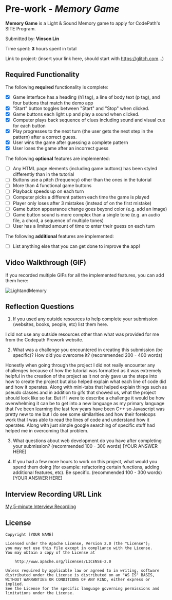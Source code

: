 # Pre-work - *Memory Game*

**Memory Game** is a Light & Sound Memory game to apply for CodePath's SITE Program. 

Submitted by: **Vinson Lin**

Time spent: **3** hours spent in total

Link to project: (insert your link here, should start with https://glitch.com...)

## Required Functionality

The following **required** functionality is complete:

* [x] Game interface has a heading (h1 tag), a line of body text (p tag), and four buttons that match the demo app
* [x] "Start" button toggles between "Start" and "Stop" when clicked. 
* [x] Game buttons each light up and play a sound when clicked. 
* [x] Computer plays back sequence of clues including sound and visual cue for each button
* [x] Play progresses to the next turn (the user gets the next step in the pattern) after a correct guess. 
* [x] User wins the game after guessing a complete pattern
* [x] User loses the game after an incorrect guess

The following **optional** features are implemented:

* [ ] Any HTML page elements (including game buttons) has been styled differently than in the tutorial
* [ ] Buttons use a pitch (frequency) other than the ones in the tutorial
* [ ] More than 4 functional game buttons
* [ ] Playback speeds up on each turn
* [ ] Computer picks a different pattern each time the game is played
* [ ] Player only loses after 3 mistakes (instead of on the first mistake)
* [ ] Game button appearance change goes beyond color (e.g. add an image)
* [ ] Game button sound is more complex than a single tone (e.g. an audio file, a chord, a sequence of multiple tones)
* [ ] User has a limited amount of time to enter their guess on each turn

The following **additional** features are implemented:

- [ ] List anything else that you can get done to improve the app!

## Video Walkthrough (GIF)

If you recorded multiple GIFs for all the implemented features, you can add them here:

![LightandMemory](https://user-images.githubusercontent.com/73362290/161363027-4c501b6f-de03-40bb-b398-3eb64fd7497d.gif)

## Reflection Questions
1. If you used any outside resources to help complete your submission (websites, books, people, etc) list them here. 

  I did not use any outside resources other than what was provided for me from the Codepath Prework website.

2. What was a challenge you encountered in creating this submission (be specific)? How did you overcome it? (recommended 200 - 400 words) 

Honestly when going through the project I did not really encounter any challenges because of how the tutorial was formatted as it was extremely helpful in the creation of the project as it not only gave us the steps into how to create the project but also helped explain what each line of code did and how it operates. Along with mini-tabs that helped explain things such as pseudo classes and in addition to gifs that showed us, what the project should look like so far. But if I were to describe a challenge it would be how overwhelming it can be to get into a new language as my primary language that I’ve been learning the last few years have been C++ so Javascript was pretty new to me but I do see some similarities and how their foreloops work that I was able to read the lines of code and understand how it operates. Along with just simple google searching of specific stuff had helped me in overcoming that problem. 

3. What questions about web development do you have after completing your submission? (recommended 100 - 300 words) 
[YOUR ANSWER HERE]

4. If you had a few more hours to work on this project, what would you spend them doing (for example: refactoring certain functions, adding additional features, etc). Be specific. (recommended 100 - 300 words) 
[YOUR ANSWER HERE]



## Interview Recording URL Link

[My 5-minute Interview Recording](your-link-here)


## License

    Copyright [YOUR NAME]

    Licensed under the Apache License, Version 2.0 (the "License");
    you may not use this file except in compliance with the License.
    You may obtain a copy of the License at

        http://www.apache.org/licenses/LICENSE-2.0

    Unless required by applicable law or agreed to in writing, software
    distributed under the License is distributed on an "AS IS" BASIS,
    WITHOUT WARRANTIES OR CONDITIONS OF ANY KIND, either express or implied.
    See the License for the specific language governing permissions and
    limitations under the License.
